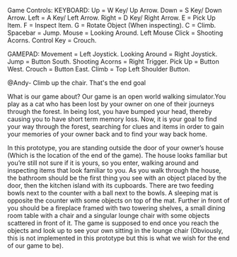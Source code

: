 Game Controls:
KEYBOARD:
Up = W Key/ Up Arrow.
Down = S Key/ Down Arrow.
Left = A Key/ Left Arrow.
Right = D Key/ Right Arrow.
E = Pick Up Item.
F = Inspect Item.
G = Rotate Object (When inspecting).
C = Climb.
Spacebar = Jump.
Mouse = Looking Around.
Left Mouse Click = Shooting Acorns.
Control Key = Crouch.

GAMEPAD:
Movement = Left Joystick.
Looking Around = Right Joystick.
Jump = Button South.
Shooting Acorns = Right Trigger.
Pick Up = Button West.
Crouch = Button East.
Climb = Top Left Shoulder Button.

@Andy- Climb up the chair. That's the end goal

What is our game about?
Our game is an open world walking simulator.You play as a cat who has been lost by your owner on one of their journeys through the forest. 
In being lost, you have bumped your head, thereby causing you to have short term memory loss. 
Now, it is your goal to find your way through the forest, searching for clues and items in order to gain your memories of your owner back and to find your way back home. 

In this prototype, you are standing outside the door of your owner’s house (Which is the location of the end of the game). 
The house looks familiar but you’re still not sure if it is yours, so you enter, walking around and inspecting items that look familiar to you. 
As you walk through the house, the bathroom should be the first thing you see with an object placed by the door, then the kitchen island with its cupboards. 
There are two feeding bowls next to the counter with a ball next to the bowls. 
A sleeping mat is opposite the counter with some objects on top of the mat. 
Further in front of you should be a fireplace framed with two towering shelves, a small dining room table with a chair and a singular lounge chair with some objects scattered in front of it. 
The game is supposed to end once you reach the objects and look up to see your own sitting in the lounge chair (Obviously, this is not implemented in this prototype but this is what we wish for the end of our game to be).
